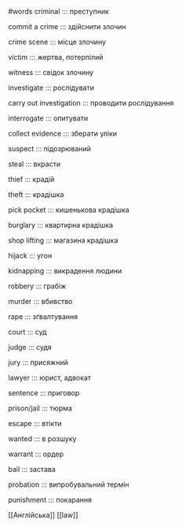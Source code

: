 #words 
criminal ::: преступник
<!--SR:!2023-01-06,33,250!2023-01-08,34,248-->
commit a crime ::: здійснити злочин
<!--SR:!2022-12-16,9,228!2022-12-30,27,248-->
crime scene ::: місце злочину
<!--SR:!2023-01-11,38,250!2023-01-07,34,250-->
victim ::: жертва, потерпілий
<!--SR:!2022-12-14,7,228!2023-01-04,30,248-->
witness ::: свідок злочину
<!--SR:!2023-01-07,35,250!2022-12-09,2,208-->
investigate ::: рослідувати
<!--SR:!2023-01-12,38,250!2022-12-08,4,228-->
carry out investigation ::: проводити рослідування
<!--SR:!2022-12-09,4,230!2023-01-03,29,248-->
interrogate ::: опитувати
<!--SR:!2022-12-13,6,210!2023-01-09,35,248-->
collect evidence ::: зберати уліки
<!--SR:!2023-01-12,38,250!2022-12-09,2,208-->
suspect ::: підозрюваний
<!--SR:!2022-12-09,4,228!2022-12-09,4,228-->
steal ::: вкрасти
<!--SR:!2022-12-13,6,210!2023-01-04,30,248-->
thief ::: крадій
<!--SR:!2023-01-10,36,250!2022-12-08,4,230-->
theft ::: крадішка
<!--SR:!2023-01-05,31,248!2023-01-04,30,248-->
pick pocket ::: кишенькова крадішка
<!--SR:!2023-01-02,30,248!2022-12-30,27,248-->
burglary ::: квартирна крадішка
<!--SR:!2023-01-04,32,250!2023-01-06,32,248-->
shop lifting ::: магазина крадішка
<!--SR:!2023-01-11,37,250!2022-12-31,28,248-->
hijack ::: угон
<!--SR:!2023-02-24,82,270!2023-02-26,84,268-->
kidnapping ::: викрадення  людини
<!--SR:!2022-12-08,4,230!2023-01-03,29,248-->
robbery ::: грабіж
<!--SR:!2023-01-08,36,250!2022-12-09,2,208-->
murder ::: вбивство
<!--SR:!2023-01-02,30,250!2023-01-01,28,248-->
rape ::: зґвалтування
<!--SR:!2023-01-13,39,250!2022-12-09,4,228-->
court ::: суд
<!--SR:!2022-12-15,8,230!2023-01-03,29,248-->
judge ::: судя
<!--SR:!2022-12-08,1,188!2023-01-05,31,248-->
jury ::: присяжний
<!--SR:!2022-12-17,10,230!2022-12-31,28,248-->
lawyer ::: юрист, адвокат
<!--SR:!2023-03-03,88,270!2023-01-02,30,248-->
sentence ::: приговор
<!--SR:!2023-01-07,33,250!2023-01-04,32,250-->
prison/jail ::: тюрма
<!--SR:!2023-01-08,34,250!2023-01-03,31,248-->
escape ::: втікти
<!--SR:!2022-12-30,27,248!2022-12-31,28,248-->
wanted ::: в розшуку
<!--SR:!2023-01-09,35,250!2022-12-31,28,248-->
warrant ::: ордер
<!--SR:!2023-01-08,35,250!2023-01-11,38,250-->
bail ::: застава
<!--SR:!2023-01-02,28,230!2023-01-03,31,250-->
probation ::: випробувальний термін
<!--SR:!2023-01-01,29,248!2023-01-01,29,248-->
punishment ::: покарання
<!--SR:!2023-01-13,39,250!2023-01-07,33,248-->
[[Англійська]] [[law]]